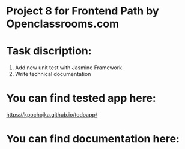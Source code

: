 # Project 8 for Frontend Path by Openclassrooms.com
# Task discription:
1. Add new unit test with Jasmine Framework
2. Write technical documentation

# You can find tested app here: 
https://kpochojka.github.io/todoapp/

# You can find documentation here:

